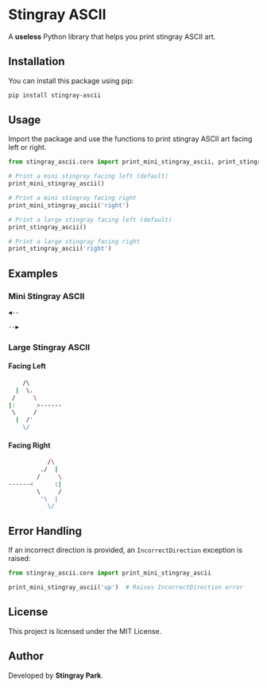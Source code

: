 # Stingray ASCII

A **useless** Python library that helps you print stingray ASCII art.

## Installation

You can install this package using pip:

```bash
pip install stingray-ascii
```

## Usage

Import the package and use the functions to print stingray ASCII art facing left or right.

```python
from stingray_ascii.core import print_mini_stingray_ascii, print_stingray_ascii

# Print a mini stingray facing left (default)
print_mini_stingray_ascii()

# Print a mini stingray facing right
print_mini_stingray_ascii('right')

# Print a large stingray facing left (default)
print_stingray_ascii()

# Print a large stingray facing right
print_stingray_ascii('right')
```

## Examples

### Mini Stingray ASCII
```bash
◀--
```
```bash
--▶
```

### Large Stingray ASCII
#### Facing Left
```bash
    /\  
  |  \.  
 /     \  
|:      >------  
 \     /  
  |  /'  
    \/  
```

#### Facing Right
```bash
           /\
         ./  |
        /     \
------<      :|
        \     /
         '\  |
           \/
```

## Error Handling

If an incorrect direction is provided, an `IncorrectDirection` exception is raised:

```python
from stingray_ascii.core import print_mini_stingray_ascii

print_mini_stingray_ascii('up')  # Raises IncorrectDirection error
```

## License

This project is licensed under the MIT License.

## Author

Developed by **Stingray Park**.

